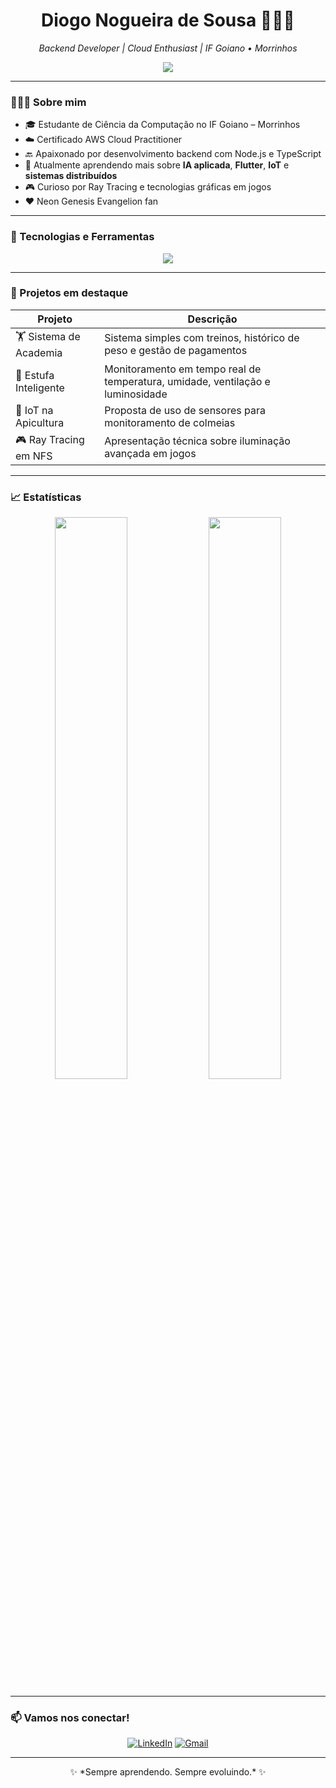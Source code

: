 <h1 align="center">Diogo Nogueira de Sousa 👨🏽‍💻</h1>
<p align="center">
  <em>Backend Developer | Cloud Enthusiast | IF Goiano • Morrinhos</em>
</p>

<p align="center">
  <img src="https://readme-typing-svg.demolab.com/?lines=Olá,+mundo!;Seja+bem-vindo+ao+meu+GitHub!;Backend+é+a+minha+praia.;TypeScript+é+vida!&center=true&width=440&height=45&color=0fffc2&vCenter=true&size=20" />
</p>

---

### 👨🏽‍🔧 Sobre mim

- 🎓 Estudante de Ciência da Computação no IF Goiano – Morrinhos
- ☁️ Certificado AWS Cloud Practitioner
- 🔙 Apaixonado por desenvolvimento backend com Node.js e TypeScript
- 🌱 Atualmente aprendendo mais sobre **IA aplicada**, **Flutter**, **IoT** e **sistemas distribuídos**
- 🎮 Curioso por Ray Tracing e tecnologias gráficas em jogos
- ❤️ Neon Genesis Evangelion fan

---

### 🚀 Tecnologias e Ferramentas

<div align="center">
  <img src="https://skillicons.dev/icons?i=ts,nodejs,py,express,postgres,mysql,mongodb,vue,aws,git,linux,vscode" />
</div>

---

### 📌 Projetos em destaque

| Projeto | Descrição |
|--------|------------|
| 🏋️ Sistema de Academia | Sistema simples com treinos, histórico de peso e gestão de pagamentos |
| 🌱 Estufa Inteligente | Monitoramento em tempo real de temperatura, umidade, ventilação e luminosidade |
| 🐝 IoT na Apicultura | Proposta de uso de sensores para monitoramento de colmeias |
| 🎮 Ray Tracing em NFS | Apresentação técnica sobre iluminação avançada em jogos |

---

### 📈 Estatísticas

<p align="center">
  <img width="48%" src="https://github-readme-stats.vercel.app/api?username=diogonogsousa&show_icons=true&theme=radical" />
  <img width="48%" src="https://github-readme-stats.vercel.app/api/top-langs/?username=diogonogsousa&layout=compact&theme=radical" />
</p>

---

### 📫 Vamos nos conectar!

<p align="center">
  <a href="https://www.linkedin.com/in/diogonogueira7/"><img alt="LinkedIn" src="https://img.shields.io/badge/LinkedIn-0A66C2?style=for-the-badge&logo=linkedin&logoColor=white"/></a>
  <a href="mailto:diogonogsousa@gmail.com"><img alt="Gmail" src="https://img.shields.io/badge/Gmail-EA4335?style=for-the-badge&logo=gmail&logoColor=white"/></a>
</p>

---

<p align="center">
  ✨ *Sempre aprendendo. Sempre evoluindo.* ✨
</p>
